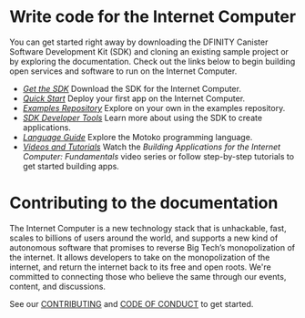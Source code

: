 # Write code for the Internet Computer

You can get started right away by downloading the DFINITY Canister Software Development Kit (SDK) and cloning an existing sample project or by exploring the documentation. Check out the links below to begin building open services and software to run on the Internet Computer.

- [*Get the SDK*](https://sdk.dfinity.org/docs/download.html) Download the SDK for the Internet Computer.
- [*Quick Start*](https://sdk.dfinity.org/docs/quickstart/quickstart.html) Deploy your first app on the Internet Computer.
- [*Examples Repository*](https://github.com/dfinity/examples) Explore on your own in the examples repository.
- [*SDK Developer Tools*](https://sdk.dfinity.org/docs/developers-guide/introduction-key-concepts.html) Learn more about using the SDK to create applications.
- [*Language Guide*](https://sdk.dfinity.org/docs/language-guide/motoko.html) Explore the Motoko programming language.
- [*Videos and Tutorials*](https://sdk.dfinity.org/docs/developers-guide/tutorials-intro.html) Watch the _Building Applications for the Internet Computer: Fundamentals_ video series or follow step-by-step tutorials to get started building apps.

# Contributing to the documentation

The Internet Computer is a new technology stack that is unhackable, fast, scales to billions of users around the world, and supports a new kind of autonomous software that promises to reverse Big Tech’s monopolization of the internet. It allows developers to take on the monopolization of the internet, and return the internet back to its free and open roots. We're committed to connecting those who believe the same through our events, content, and discussions.

See our [CONTRIBUTING](.github/CONTRIBUTING.md) and [CODE OF CONDUCT](.github/CODE_OF_CONDUCT.md) to get started.
